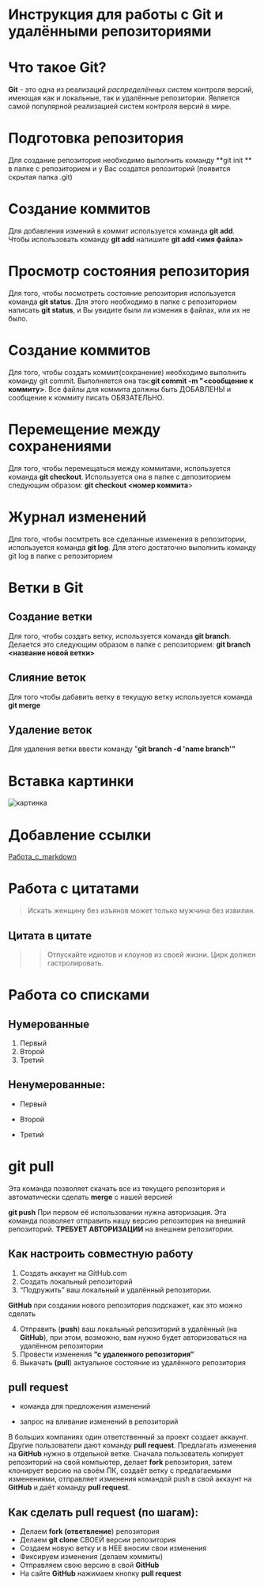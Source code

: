 # Инструкция для работы с Git и удалёнными репозиториями

# Что такое Git?

**Git** - это одна из реализаций *распределённых* систем контроля версий, имеющая как и локальные, так и удалённые репозитории. Является самой популярной реализацией систем контроля версий в мире.

# Подготовка репозитория
Для создание репозитория необходимо выполнить команду **git init ** в папке с репозиторием и у Вас создатся репозиторий (появится скрытая папка .git)

# Создание коммитов


Для добавления измений в коммит используется команда **git add**. Чтобы использовать команду **git add** напишите **git add <имя файла>**


# Просмотр состояния репозитория


Для того, чтобы посмотреть состояние репозитория используется команда **git status**. Для этого необходимо в папке с репозиторием написать **git status**, и Вы увидите были ли измения в файлах, или их не было.

# Создание коммитов
Для того, чтобы создать коммит(сохранение) необходимо выполнить команду git commit. Выполняется она так:**git commit -m "<сообщение к коммиту>**. Все файлы для коммита должны быть ДОБАВЛЕНЫ и сообщение к коммиту писать ОБЯЗАТЕЛЬНО.


# Перемещение между сохранениями

Для того, чтобы перемещаться между коммитами, используется команда **git checkout**. Используется она в папке с депозиторием следующим образом: **git checkout <номер коммита**>


# Журнал изменений
Для того, чтобы посмтреть все сделанные изменения в репозитории, используется команда **git log**. Для этого достаточно выполнить команду git log в папке с репозиторием

# Ветки в Git 

## Создание ветки

Для того, чтобы создать ветку, используется команда **git branch**. Делается это следующим образом в папке с репозиторием: **git branch <название новой ветки>**

## Слияние веток

Для того чтобы дабавить ветку в текущую ветку используется команда **git merge** <name branch>

## Удаление веток
Для удаления ветки ввести команду "**git branch -d 'name branch'"**
# Вставка картинки 
![картинка](https://avatars.mds.yandex.net/i?id=5fa6d24169551198f36e1bee31d08942-4904209-images-thumbs&n=13)

 # Добавление ссылки

 [Работа_с_markdown](https://yandex.ru/search/?text=работа+с+маркдаун&clid=2270455&win=516&lr=120340)

 # Работа с цитатами
   
 >Искать женщину без изъянов может только мужчина без извилин.

## Цитата в цитате


>>Отпускайте идиотов и клоунов из своей жизни. Цирк должен гастролировать.

# Работа со списками

## Нумерованные
1. Первый
2. Второй 
3. Третий 

## Ненумерованные:
* Первый
+ Второй
- Третий

# git pull
Эта команда позволяет скачать все из текущего репозитория и автоматически сделать **merge** с нашей версией

**git push**
При первом её использовании нужна авторизация.
Эта команда позволяет отправить нашу версию репозитория на внешний репозиторий. **ТРЕБУЕТ АВТОРИЗАЦИИ** на внешнем репозитории.

## Как настроить совместную работу

1. Создать аккаунт на GitHub.com
2. Создать локальный репозиторий
3. “Подружить” ваш локальный и удалённый репозитории. 
    
**GitHub** при создании нового репозитория подскажет, как это можно сделать
    
4. Отправить (**push**) ваш локальный репозиторий в удалённый (на **GitHub**), при этом, возможно, вам нужно будет авторизоваться на удалённом репозитории
5. Провести изменения  **“с удаленного репозитория”**
6. Выкачать **(pull**) актуальное состояние из удалённого репозитория

## pull request

- команда для предложения изменений 

- запрос на вливание изменений в репозиторий

В больших компаниях один ответственный за проект создает аккаунт. Другие пользователи дают команду **pull request**. Предлагать изменения на **GitHub** нужно в отдельной ветке. 
Сначала пользователь копирует репозиторий на свой компьютер, делает **fork** репозитория, затем клонирует версию на своём ПК, создаёт ветку с предлагаемыми изменениями, отправляет изменения командой push в свой аккаунт на **GitHub** и даёт команду **pull request**.

## Как сделать **pull request** (по шагам):


 - Делаем **fork (ответвление**) репозитория
- Делаем **git clone** СВОЕЙ версии репозитория
- Создаем новую ветку и в НЕЕ вносим свои изменения
- Фиксируем изменения (делаем коммиты)
- Отправляем свою версию в свой **GitHub**
- На сайте **GitHub** нажимаем кнопку **pull request**

